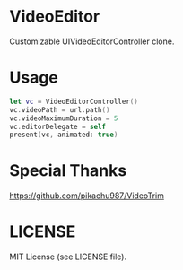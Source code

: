 # VideoEditor

Customizable UIVideoEditorController clone.

# Usage

```swift
let vc = VideoEditorController()
vc.videoPath = url.path()
vc.videoMaximumDuration = 5
vc.editorDelegate = self
present(vc, animated: true)
```

# Special Thanks

https://github.com/pikachu987/VideoTrim

# LICENSE

MIT License (see LICENSE file).
